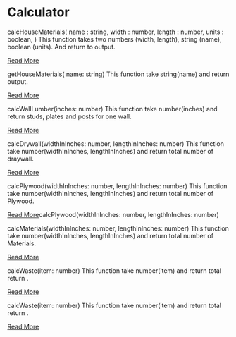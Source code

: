 # Calculator

calcHouseMaterials(
    name   : string,
    width  : number,
    length : number,
    units  : boolean,
)
This function takes two numbers (width, length),  string (name), boolean (units). And return to output.

[Read More](../../doc/readme_commands/calc-house-materials.md)



getHouseMaterials( name: string)
This function take string(name) and return output. 

[Read More](../../doc/readme_commands/get-house-materials.md)


calcWallLumber(inches: number)
This function take number(inches) and return studs, plates and posts for one wall. 

[Read More](../../doc/readme_commands/calcWallLumber.md)


calcDrywall(widthInInches: number, lengthInInches: number)
This function take number(widthInInches, lengthInInches) and return total number of draywall. 

[Read More](../../doc/readme_commands/calcDrywall.md)


calcPlywood(widthInInches: number, lengthInInches: number)
This function take number(widthInInches, lengthInInches) and return total number of Plywood. 

[Read More](../../doc/readme_commands/calcPlywood.md)calcPlywood(widthInInches: number, lengthInInches: number)

calcMaterials(widthInInches: number, lengthInInches: number)
This function take number(widthInInches, lengthInInches) and return total number of Materials. 

[Read More](../../doc/readme_commands/calcMaterials.md)


calcWaste(item: number)
This function take number(item) and return total return . 

[Read More](../../doc/readme_commands/calcWaste.md)


calcWaste(item: number)
This function take number(item) and return total return . 

[Read More](../../doc/readme_commands/calcPurchase.md)












